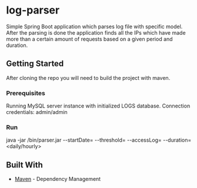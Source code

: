 # log-parser

Simple Spring Boot application which parses log file with specific model. After the parsing is done the application finds all the IPs which have made more than a certain amount of requests based on a given period and duration.

## Getting Started

After cloning the repo you will need to build the project with maven.

### Prerequisites

Running MySQL server instance with initialized LOGS database. Connection credentials: admin/admin

### Run

java -jar /bin/parser.jar --startDate=<date in format yyyy-MM-dd.HH:mm:ss> --threshold=<number of requests> --accessLog=<path to file> --duration=<daily/hourly> 

## Built With

* [Maven](https://maven.apache.org/) - Dependency Management

